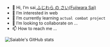 - 👋 Hi, I’m sai,[ふじわら の さい(Fujiwara Sai)](https://baike.baidu.com/item/%E8%97%A4%E5%8E%9F%E4%BD%90%E4%B8%BA/1137908)
- 👀 I’m interested in web
- 🌱 I’m currently learning `actual combat project`
- 💞️ I’m looking to collaborate on ...
- 📫 How to reach me ...

<!---
Saiable/Saiable is a ✨ special ✨ repository because its `README.md` (this file) appears on your GitHub profile.
You can click the Preview link to take a look at your changes.
--->

![Saiable's GitHub stats](https://github-readme-stats.vercel.app/api?username=Saiable)
